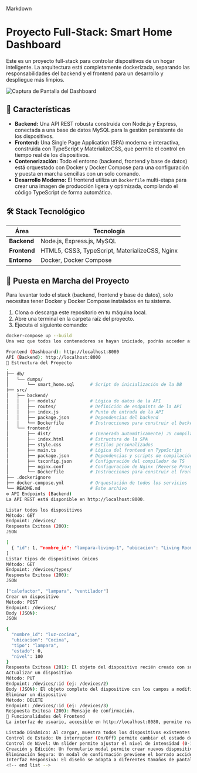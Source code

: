 Markdown

# Proyecto Full-Stack: Smart Home Dashboard

Este es un proyecto full-stack para controlar dispositivos de un hogar inteligente. La arquitectura está completamente dockerizada, separando las responsabilidades del backend y el frontend para un desarrollo y despliegue más limpios.

![Captura de Pantalla del Dashboard](https://i.imgur.com/gY9T5xT.png)

## 🌟 Características

* **Backend:** Una API REST robusta construida con Node.js y Express, conectada a una base de datos MySQL para la gestión persistente de los dispositivos.
* **Frontend:** Una Single Page Application (SPA) moderna e interactiva, construida con TypeScript y MaterializeCSS, que permite el control en tiempo real de los dispositivos.
* **Contenerización:** Todo el entorno (backend, frontend y base de datos) está orquestado con Docker y Docker Compose para una configuración y puesta en marcha sencillas con un solo comando.
* **Desarrollo Moderno:** El frontend utiliza un `Dockerfile` multi-etapa para crear una imagen de producción ligera y optimizada, compilando el código TypeScript de forma automática.

## 🛠️ Stack Tecnológico

| Área          | Tecnología                                      |
|---------------|-------------------------------------------------|
| **Backend** | Node.js, Express.js, MySQL                      |
| **Frontend** | HTML5, CSS3, TypeScript, MaterializeCSS, Nginx  |
| **Entorno** | Docker, Docker Compose                          |

## 🚀 Puesta en Marcha del Proyecto

Para levantar todo el stack (backend, frontend y base de datos), solo necesitas tener Docker y Docker Compose instalados en tu sistema.

1.  Clona o descarga este repositorio en tu máquina local.
2.  Abre una terminal en la carpeta raíz del proyecto.
3.  Ejecuta el siguiente comando:

```bash
docker-compose up --build
Una vez que todos los contenedores se hayan iniciado, podrás acceder a:

Frontend (Dashboard): http://localhost:8080
API (Backend): http://localhost:8000
📁 Estructura del Proyecto
.
├── db/
│   └── dumps/
│       └── smart_home.sql      # Script de inicialización de la DB
├── src/
│   ├── backend/
│   │   ├── models/             # Lógica de datos de la API
│   │   ├── routes/             # Definición de endpoints de la API
│   │   ├── index.js            # Punto de entrada de la API
│   │   ├── package.json        # Dependencias del backend
│   │   └── Dockerfile          # Instrucciones para construir el backend
│   └── frontend/
│       ├── dist/               # (Generado automáticamente) JS compilado
│       ├── index.html          # Estructura de la SPA
│       ├── style.css           # Estilos personalizados
│       ├── main.ts             # Lógica del frontend en TypeScript
│       ├── package.json        # Dependencias y scripts de compilación
│       ├── tsconfig.json       # Configuración del compilador de TS
│       ├── nginx.conf          # Configuración de Nginx (Reverse Proxy)
│       └── Dockerfile          # Instrucciones para construir el frontend
├── .dockerignore
├── docker-compose.yml          # Orquestación de todos los servicios
└── README.md                   # Este archivo
⚙️ API Endpoints (Backend)
La API REST está disponible en http://localhost:8000.

Listar todos los dispositivos
Método: GET
Endpoint: /devices/
Respuesta Exitosa (200):
JSON

[
  { "id": 1, "nombre_id": "lampara-living-1", "ubicacion": "Living Room", "tipo": "lampara", "estado": 1, "nivel": 80 }
]
Listar tipos de dispositivos únicos
Método: GET
Endpoint: /devices/types/
Respuesta Exitosa (200):
JSON

["calefactor", "lampara", "ventilador"]
Crear un dispositivo
Método: POST
Endpoint: /devices/
Body (JSON):
JSON

{
  "nombre_id": "luz-cocina",
  "ubicacion": "Cocina",
  "tipo": "lampara",
  "estado": 0,
  "nivel": 100
}
Respuesta Exitosa (201): El objeto del dispositivo recién creado con su id.
Actualizar un dispositivo
Método: PUT
Endpoint: /devices/:id (ej: /devices/2)
Body (JSON): El objeto completo del dispositivo con los campos a modificar.
Eliminar un dispositivo
Método: DELETE
Endpoint: /devices/:id (ej: /devices/3)
Respuesta Exitosa (200): Mensaje de confirmación.
🎨 Funcionalidades del Frontend
La interfaz de usuario, accesible en http://localhost:8080, permite realizar todas las operaciones CRUD de forma visual e intuitiva:

Listado Dinámico: Al cargar, muestra todos los dispositivos existentes con su ícono, nombre, ubicación y controles.
Control de Estado: Un interruptor (On/Off) permite cambiar el estado de cada dispositivo en tiempo real.
Control de Nivel: Un slider permite ajustar el nivel de intensidad (0-100%).
Creación y Edición: Un formulario modal permite crear nuevos dispositivos o editar los existentes (nombre, ubicación y tipo).
Eliminación Segura: Un modal de confirmación previene el borrado accidental de dispositivos.
Interfaz Responsiva: El diseño se adapta a diferentes tamaños de pantalla, desde dispositivos móviles hasta monitores de escritorio.
<!-- end list -->